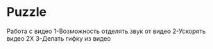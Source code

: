 # Puzzle

Работа с видео
1-Возможность отделять звук от видео
2-Ускорять видео 2Х
3-Делать гифку из видео
